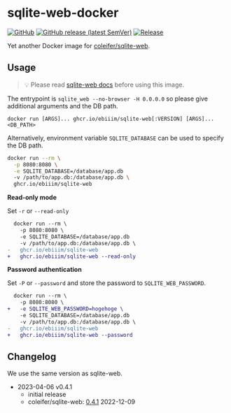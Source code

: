 # sqlite-web-docker

[![GitHub](https://img.shields.io/github/license/ebiiim/sqlite-web-docker)](https://github.com/ebiiim/sqlite-web-docker/blob/main/LICENSE)
[![GitHub release (latest SemVer)](https://img.shields.io/github/v/release/ebiiim/sqlite-web-docker)](https://github.com/ebiiim/sqlite-web-docker/releases/latest)
[![Release](https://github.com/ebiiim/sqlite-web-docker/actions/workflows/release.yaml/badge.svg)](https://github.com/ebiiim/sqlite-web-docker/actions/workflows/release.yaml)


Yet another Docker image for [coleifer/sqlite-web](https://github.com/coleifer/sqlite-web).

## Usage

> 💡 Please read [sqlite-web docs](https://github.com/coleifer/sqlite-web/tree/master#command-line-options) before using this image.

The entrypoint is `sqlite_web --no-browser -H 0.0.0.0` so please give additional arguments and the DB path.

```
docker run [ARGS]... ghcr.io/ebiiim/sqlite-web[:VERSION] [ARGS]... <DB_PATH>
```

Alternatively, environment variable `SQLITE_DATABASE` can be used to specify the DB path.

```sh
docker run --rm \
  -p 8080:8080 \
  -e SQLITE_DATABASE=/database/app.db
  -v /path/to/app.db:/database/app.db \
  ghcr.io/ebiiim/sqlite-web
```

**Read-only mode**

Set `-r` or `--read-only`

```diff
  docker run --rm \
    -p 8080:8080 \
    -e SQLITE_DATABASE=/database/app.db
    -v /path/to/app.db:/database/app.db \
-   ghcr.io/ebiiim/sqlite-web
+   ghcr.io/ebiiim/sqlite-web --read-only
```

**Password authentication**

Set `-P` or `--password` and store the password to `SQLITE_WEB_PASSWORD`.

```diff
  docker run --rm \
    -p 8080:8080 \
+   -e SQLITE_WEB_PASSWORD=hogehoge \
    -e SQLITE_DATABASE=/database/app.db
    -v /path/to/app.db:/database/app.db \
-   ghcr.io/ebiiim/sqlite-web
+   ghcr.io/ebiiim/sqlite-web --password
```

## Changelog

We use the same version as sqlite-web.

- 2023-04-06 v0.4.1
  - initial release
  - coleifer/sqlite-web: [0.4.1](https://github.com/coleifer/sqlite-web/commit/72ae4bd921c996be85a95eb7a202d46f4a438701) 2022-12-09
